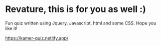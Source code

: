 # Revature, this is for you as well :)

Fun quiz written using Jquery, Javascript, html and some CSS.
Hope you like it!

https://kamer-quiz.netlify.app/
